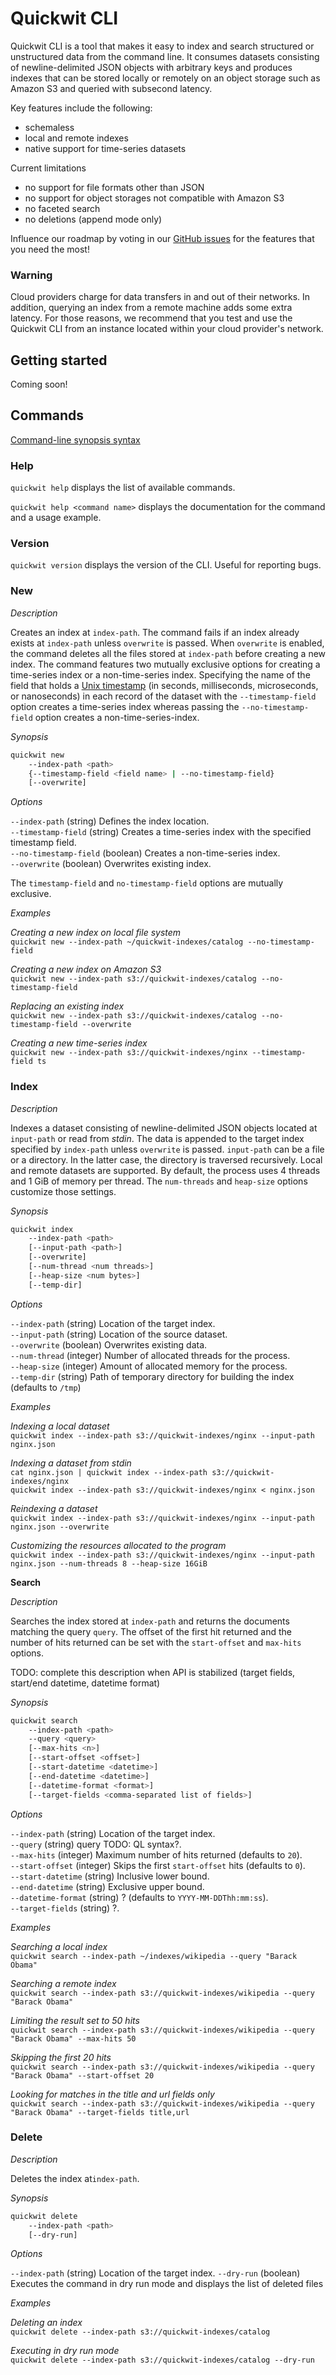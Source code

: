 # Quickwit CLI

Quickwit CLI is a tool that makes it easy to index and search structured or unstructured data from the command line. It consumes datasets consisting of newline-delimited JSON objects with arbitrary keys and produces indexes that can be stored locally or remotely on an object storage such as Amazon S3 and queried with subsecond latency.

Key features include the following:
- schemaless
- local and remote indexes
- native support for time-series datasets

Current limitations
- no support for file formats other than JSON
- no support for object storages not compatible with Amazon S3
- no faceted search
- no deletions (append mode only)

Influence our roadmap by voting in our [GitHub issues](https://github.com/quickwit-inc/quickwit/issues) for the features that you need the most!

### Warning

Cloud providers charge for data transfers in and out of their networks. In addition, querying an index from a remote machine adds some extra latency. For those reasons, we recommend that you test and use the Quickwit CLI from an instance located within your cloud provider's network.

## Getting started
Coming soon!

## Commands

[Command-line synopsis syntax](https://developers.google.com/style/code-syntax)

### Help

`quickwit help` displays the list of available commands.

`quickwit help <command name>` displays the documentation for the command and a usage example.

### Version

`quickwit version` displays the version of the CLI. Useful for reporting bugs.

### New

*Description*

Creates an index at `index-path`. The command fails if an index already exists at `index-path` unless `overwrite` is passed. When `overwrite` is enabled, the command deletes all the files stored at `index-path` before creating a new index. The command features two mutually exclusive options for creating a time-series index or a non-time-series index. Specifying the name of the field that holds a [Unix timestamp](https://en.wikipedia.org/wiki/Unix_time) (in seconds, milliseconds, microseconds, or nanoseconds) in each record of the dataset with the `--timestamp-field` option creates a time-series index whereas passing the `--no-timestamp-field` option creates a non-time-series-index.

*Synopsis*

```bash
quickwit new
    --index-path <path>
    {--timestamp-field <field name> | --no-timestamp-field}
    [--overwrite]
```

*Options*

`--index-path`  (string) Defines the index location.<br />
`--timestamp-field`  (string) Creates a time-series index with the specified timestamp field.<br />
`--no-timestamp-field` (boolean) Creates a non-time-series index.<br />
`--overwrite` (boolean) Overwrites existing index.

The `timestamp-field` and `no-timestamp-field` options are mutually exclusive.

*Examples*

*Creating a new index on local file system*<br />
`quickwit new --index-path ~/quickwit-indexes/catalog --no-timestamp-field`

*Creating a new index on Amazon S3*<br />
`quickwit new --index-path s3://quickwit-indexes/catalog --no-timestamp-field`

*Replacing an existing index*<br />
`quickwit new --index-path s3://quickwit-indexes/catalog --no-timestamp-field --overwrite`

*Creating a new time-series index*<br />
`quickwit new --index-path s3://quickwit-indexes/nginx --timestamp-field ts`

### Index

*Description*

Indexes a dataset consisting of newline-delimited JSON objects located at `input-path` or read from *stdin*. The data is appended to the target index specified by `index-path` unless `overwrite` is passed. `input-path` can be a file or a directory. In the latter case, the directory is traversed recursively. Local and remote datasets are supported. By default, the process uses 4 threads and 1 GiB of memory per thread. The `num-threads` and `heap-size` options customize those settings.

*Synopsis*

```bash
quickwit index
    --index-path <path>
    [--input-path <path>]
    [--overwrite]
    [--num-thread <num threads>]
    [--heap-size <num bytes>]
    [--temp-dir]
```

*Options*

`--index-path` (string) Location of the target index.<br />
`--input-path` (string) Location of the source dataset.<br />
`--overwrite` (boolean) Overwrites existing data.<br />
`--num-thread` (integer) Number of allocated threads for the process.<br />
`--heap-size` (integer) Amount of allocated memory for the process.<br />
`--temp-dir` (string) Path of temporary directory for building the index (defaults to `/tmp`)

*Examples*

*Indexing a local dataset*<br />
`quickwit index --index-path s3://quickwit-indexes/nginx --input-path nginx.json`

*Indexing a dataset from stdin*<br />
`cat nginx.json | quickwit index --index-path s3://quickwit-indexes/nginx`<br />
`quickwit index --index-path s3://quickwit-indexes/nginx < nginx.json`

*Reindexing a dataset*<br />
`quickwit index --index-path s3://quickwit-indexes/nginx --input-path nginx.json --overwrite`

*Customizing the resources allocated to the program*<br />
`quickwit index --index-path s3://quickwit-indexes/nginx --input-path nginx.json --num-threads 8 --heap-size 16GiB`

**Search**

*Description*

Searches the index stored at `index-path` and returns the documents matching the query `query`. The offset of the first hit returned and the number of hits returned can be set with the `start-offset` and `max-hits` options.

TODO: complete this description when API is stabilized (target fields, start/end datetime, datetime format)

*Synopsis*

```bash
quickwit search
    --index-path <path>
    --query <query>
    [--max-hits <n>]
    [--start-offset <offset>]
    [--start-datetime <datetime>]
    [--end-datetime <datetime>]
    [--datetime-format <format>]
    [--target-fields <comma-separated list of fields>]
```

*Options*

`--index-path` (string) Location of the target index.<br />
`--query` (string) query TODO: QL syntax?.<br />
`--max-hits` (integer) Maximum number of hits returned (defaults to `20`).<br />
`--start-offset` (integer) Skips the first `start-offset` hits (defaults to `0`).<br />
`--start-datetime` (string) Inclusive lower bound.<br />
`--end-datetime` (string) Exclusive upper bound.<br />
`--datetime-format` (string) ? (defaults to `YYYY-MM-DDThh:mm:ss`).<br />
`--target-fields` (string) ?.

*Examples*

*Searching a local index*<br />
`quickwit search --index-path ~/indexes/wikipedia --query "Barack Obama"`

*Searching a remote index*<br />
`quickwit search --index-path s3://quickwit-indexes/wikipedia --query "Barack Obama"`

*Limiting the result set to 50 hits*<br />
`quickwit search --index-path s3://quickwit-indexes/wikipedia --query "Barack Obama" --max-hits 50`

*Skipping the first 20 hits*<br />
`quickwit search --index-path s3://quickwit-indexes/wikipedia --query "Barack Obama" --start-offset 20`

*Looking for matches in the title and url fields only*<br />
`quickwit search --index-path s3://quickwit-indexes/wikipedia --query "Barack Obama" --target-fields title,url`

### Delete

*Description*

Deletes the index at`index-path`.

*Synopsis*

```bash
quickwit delete
    --index-path <path>
    [--dry-run]
```

*Options*

`--index-path` (string) Location of the target index.
`--dry-run` (boolean) Executes the command in dry run mode and displays the list of deleted files

*Examples*

*Deleting an index*<br /> `quickwit delete --index-path s3://quickwit-indexes/catalog`

*Executing in dry run mode*<br />
`quickwit delete --index-path s3://quickwit-indexes/catalog --dry-run`
